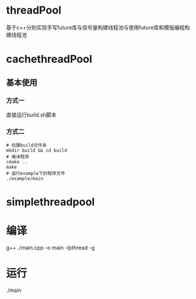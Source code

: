 # threadPool
基于c++分别实现手写future库与信号量构建线程池与使用future库和模版编程构建线程池
# cachethreadPool
## 基本使用
### 方式一
直接运行build.sh脚本
### 方式二
```
# 创建build文件夹
mkdir build && cd build
# 编译程序
cmake ..
make
# 运行example下的程序文件
./example/main
```
# simplethreadpool
# 编译
g++ ./main.cpp -o main -lpthread -g
# 运行
./main
